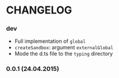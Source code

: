 # CHANGELOG

### dev

* Full implementation of `global`
* `createSandbox`: argument `externalGlobal`
* Mode the d.ts file to the `typing` directory

### 0.0.1 (24.04.2015)
